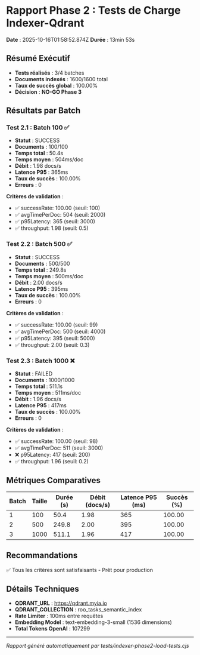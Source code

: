 # Rapport Phase 2 : Tests de Charge Indexer-Qdrant

**Date** : 2025-10-16T01:58:52.874Z
**Durée** : 13min 53s

## Résumé Exécutif

- **Tests réalisés** : 3/4 batches
- **Documents indexés** : 1600/1600 total
- **Taux de succès global** : 100.00%
- **Décision** : **NO-GO Phase 3**

## Résultats par Batch

### Test 2.1 : Batch 100 ✅

- **Statut** : SUCCESS
- **Documents** : 100/100
- **Temps total** : 50.4s
- **Temps moyen** : 504ms/doc
- **Débit** : 1.98 docs/s
- **Latence P95** : 365ms
- **Taux de succès** : 100.00%
- **Erreurs** : 0

**Critères de validation** :
- ✅ successRate: 100.00 (seuil: 100)
- ✅ avgTimePerDoc: 504 (seuil: 2000)
- ✅ p95Latency: 365 (seuil: 3000)
- ✅ throughput: 1.98 (seuil: 0.5)

### Test 2.2 : Batch 500 ✅

- **Statut** : SUCCESS
- **Documents** : 500/500
- **Temps total** : 249.8s
- **Temps moyen** : 500ms/doc
- **Débit** : 2.00 docs/s
- **Latence P95** : 395ms
- **Taux de succès** : 100.00%
- **Erreurs** : 0

**Critères de validation** :
- ✅ successRate: 100.00 (seuil: 99)
- ✅ avgTimePerDoc: 500 (seuil: 4000)
- ✅ p95Latency: 395 (seuil: 5000)
- ✅ throughput: 2.00 (seuil: 0.3)

### Test 2.3 : Batch 1000 ❌

- **Statut** : FAILED
- **Documents** : 1000/1000
- **Temps total** : 511.1s
- **Temps moyen** : 511ms/doc
- **Débit** : 1.96 docs/s
- **Latence P95** : 417ms
- **Taux de succès** : 100.00%
- **Erreurs** : 0

**Critères de validation** :
- ✅ successRate: 100.00 (seuil: 98)
- ✅ avgTimePerDoc: 511 (seuil: 3000)
- ❌ p95Latency: 417 (seuil: 200)
- ✅ throughput: 1.96 (seuil: 0.2)

## Métriques Comparatives

| Batch | Taille | Durée (s) | Débit (docs/s) | Latence P95 (ms) | Succès (%) |
|-------|--------|-----------|----------------|------------------|------------|
| 1 | 100 | 50.4 | 1.98 | 365 | 100.00 |
| 2 | 500 | 249.8 | 2.00 | 395 | 100.00 |
| 3 | 1000 | 511.1 | 1.96 | 417 | 100.00 |

## Recommandations

✅ Tous les critères sont satisfaisants - Prêt pour production

## Détails Techniques

- **QDRANT_URL** : https://qdrant.myia.io
- **QDRANT_COLLECTION** : roo_tasks_semantic_index
- **Rate Limiter** : 100ms entre requêtes
- **Embedding Model** : text-embedding-3-small (1536 dimensions)
- **Total Tokens OpenAI** : 107299

---

*Rapport généré automatiquement par tests/indexer-phase2-load-tests.cjs*
